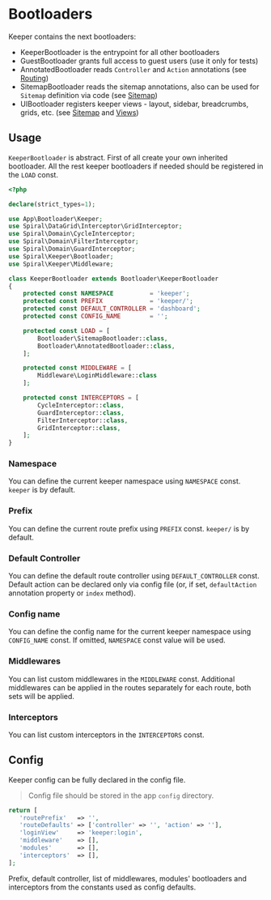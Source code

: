 # Bootloaders
Keeper contains the next bootloaders:
- KeeperBootloader is the entrypoint for all other bootloaders
- GuestBootloader grants full access to guest users (use it only for tests)
- AnnotatedBootloader reads `Controller` and `Action` annotations (see [Routing](/keeper/routing.md))
- SitemapBootloader reads the sitemap annotations, also can be used for `Sitemap` definition via code (see [Sitemap](/keeper/sitemap.md))
- UIBootloader registers keeper views - layout, sidebar, breadcrumbs, grids, etc. (see [Sitemap](/keeper/sitemap.md) and [Views](/keeper/views.md))

## Usage
`KeeperBootloader` is abstract. First of all create your own inherited bootloader.
All the rest keeper bootloaders if needed should be registered in the `LOAD` const.
```php
<?php

declare(strict_types=1);

use App\Bootloader\Keeper;
use Spiral\DataGrid\Interceptor\GridInterceptor;
use Spiral\Domain\CycleInterceptor;
use Spiral\Domain\FilterInterceptor;
use Spiral\Domain\GuardInterceptor;
use Spiral\Keeper\Bootloader;
use Spiral\Keeper\Middleware;

class KeeperBootloader extends Bootloader\KeeperBootloader
{
    protected const NAMESPACE          = 'keeper';
    protected const PREFIX             = 'keeper/';
    protected const DEFAULT_CONTROLLER = 'dashboard';
    protected const CONFIG_NAME        = '';

    protected const LOAD = [
        Bootloader\SitemapBootloader::class,
        Bootloader\AnnotatedBootloader::class,
    ];

    protected const MIDDLEWARE = [
        Middleware\LoginMiddleware::class
    ];

    protected const INTERCEPTORS = [
        CycleInterceptor::class,
        GuardInterceptor::class,
        FilterInterceptor::class,
        GridInterceptor::class,
    ];
}
```

### Namespace
You can define the current keeper namespace using `NAMESPACE` const. `keeper` is by default.

### Prefix
You can define the current route prefix using `PREFIX` const. `keeper/` is by default.

### Default Controller
You can define the default route controller using `DEFAULT_CONTROLLER` const.
Default action can be declared only via config file (or, if set, `defaultAction` annotation property or `index` method).

### Config name
You can define the config name for the current keeper namespace using `CONFIG_NAME` const.
If omitted, `NAMESPACE` const value will be used.

### Middlewares
You can list custom middlewares in the `MIDDLEWARE` const.
Additional middlewares can be applied in the routes separately for each route, both sets will be applied.

### Interceptors
You can list custom interceptors in the `INTERCEPTORS` const.

## Config
Keeper config can be fully declared in the config file.
> Config file should be stored in the app `config` directory.
```php
return [
   'routePrefix'   => '',
   'routeDefaults' => ['controller' => '', 'action' => ''],
   'loginView'     => 'keeper:login',
   'middleware'    => [],
   'modules'       => [],
   'interceptors'  => [],
];
```
Prefix, default controller, list of middlewares, modules' bootloaders and interceptors from the constants used as config defaults.


